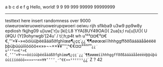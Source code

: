 a
b
c
d
e
f
g
Hello, world!
9
9
99
999
99999
99999999
_____________

testtext here insert randomness over 9000 
oiweurowieruoweiruoweirupqwoeri oeiwu rijh sflkba9 u3w9 pp9w8y epdiosh fkjjhg09 u[iuw['r[u [ki[:L8 YYA[8UY49OA{)( 2ua[s;l ru[u[U{)( U {#QU {Y[9ohyrwgb'[24u' / t/;h;p4t wh
u¹²³¤¤€³¤€€˛‘’‘×¥¬»«öóíúüþëéåäáßðfghïœø¶¿çç˙¿¿´¶¶øøœœïïhhhggffððßááääååééëëþþüþüúúíííóóöö««»»¬¬××¥¥’’‘‘˛̛^€€¤¤³³²²¹¹``¿¿˙                                                                                                                                                           u¹²³¤¤€³¤€€˛‘’‘×¥¬»«öóíúüþëéåäáßðfghïœø¶¿çç˙¿¿´¶¶øøœœïïhhhggffððßááääååééëëþþüþüúúíííóóöö««»»¬¬××¥¥’’‘‘˛̛^€€¤¤³³²²¹¹``¿¿˙
Z
?
42
